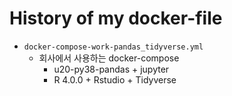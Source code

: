 # History of my docker-file 

- `docker-compose-work-pandas_tidyverse.yml` 
    - 회사에서 사용하는 docker-compose 
        - u20-py38-pandas + jupyter  
        - R 4.0.0 + Rstudio + Tidyverse 